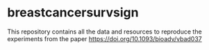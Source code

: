 # breastcancersurvsign
This repository contains all the data and resources to reproduce the experiments from the paper https://doi.org/10.1093/bioadv/vbad037
